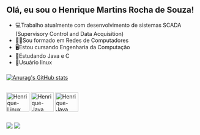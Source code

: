## Olá, eu sou o Henrique Martins Rocha de Souza!

- 💻Trabalho atualmente com desenvolvimento de sistemas SCADA (Supervisory Control and Data Acquisition)
- 👨‍🎓Sou formado em Redes de Computadores
- 🖥Estou cursando Engenharia da Computação
- 📖Estudando Java e C
- 🐧Usuário linux
  
###

[![Anurag's GitHub stats](https://github-readme-stats.vercel.app/api?username=Henrique-MRS&show_icons=true&theme=dark)](https://github.com/Henrique-MRS/Henrique-MRS)

<div style="display: inline_block"><br>
  <img align="center" alt="Henrique-Linux" height="50" width="60" src="https://cdn.jsdelivr.net/gh/devicons/devicon/icons/linux/linux-original.svg">
  <img align="center" alt="Henrique-Java" height="50" width="60" src="https://cdn.jsdelivr.net/gh/devicons/devicon/icons/java/java-original-wordmark.svg">
  <img align="center" alt="Henrique-Java" height="50" width="60" src="https://cdn.jsdelivr.net/gh/devicons/devicon/icons/c/c-original.svg">
</div>

##
 
<div> 
  <a href="https://www.linkedin.com/in/henrique-rocha-94199418a/" target="_blank"><img src="https://img.shields.io/badge/-LinkedIn-%230077B5?style=for-the-badge&logo=linkedin&logoColor=white" target="_blank"></a> 
  <a href = "mailto:henrique_mrs@outlook.com"><img src="https://img.shields.io/badge/Microsoft_Outlook-0078D4?style=for-the-badge&logo=microsoft-outlook&logoColor=white"></a>
</div>
